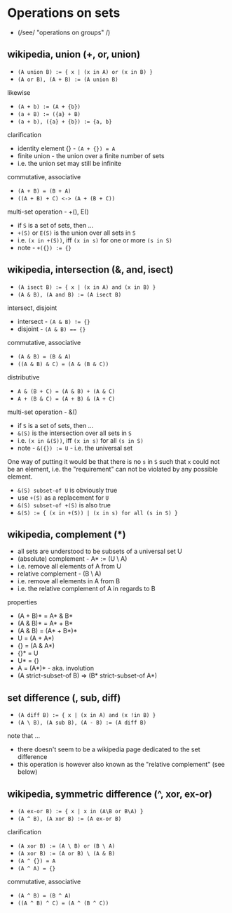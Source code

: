 
<!-- ======================================================================= -->
# Operations on sets

* (/see/ "operations on groups" /)

<!-- ======================================================================= -->
## wikipedia, union (+, or, union)

* `(A union B) := { x | (x in A) or (x in B) }`
* `(A or B), (A + B) := (A union B)`

likewise

* `(A + b) := (A + {b})`
* `(a + B) := ({a} + B)`
* `(a + b), ({a} + {b}) := {a, b}`

clarification

* identity element {} - `(A + {}) = A`
* finite union - the union over a finite number of sets
* i.e. the union set may still be infinite

commutative, associative

* `(A + B) = (B + A)`
* `((A + B) + C) <-> (A + (B + C))`

multi-set operation - +(), E()

* if `S` is a set of sets, then ...
* `+(S)` or `E(S)` is the union over all sets in `S`
* i.e. `(x in +(S))`, iff `(x in s)` for one or more `(s in S)`
* note - `+({}) := {}`

<!-- ======================================================================= -->
## wikipedia, intersection (&, and, isect)

* `(A isect B) := { x | (x in A) and (x in B) }`
* `(A & B), (A and B) := (A isect B)`

intersect, disjoint

* intersect - `(A & B) != {}`
* disjoint - `(A & B) == {}`

commutative, associative

* `(A & B) = (B & A)`
* `((A & B) & C) = (A & (B & C))`

distributive

* `A & (B + C) = (A & B) + (A & C)`
* `A + (B & C) = (A + B) & (A + C)`

multi-set operation - &()

* if `S` is a set of sets, then ...
* `&(S)` is the intersection over all sets in `S`
* i.e. `(x in &(S))`, iff `(x in s)` for all `(s in S)`
* note - `&({}) := U` - i.e. the universal set

One way of putting it would be that there is no `s` in `S` such that `x`
could not be an element, i.e. the "requirement" can not be violated by
any possible element.

* `&(S) subset-of U` is obviously true
* use `+(S)` as a replacement for `U`
* `&(S) subset-of +(S)` is also true
* `&(S) := { (x in +(S)) | (x in s) for all (s in S) }`

<!-- ======================================================================= -->
## wikipedia, complement (*)

* all sets are understood to be subsets of a universal set U
* (absolute) complement - A* := (U \ A)
* i.e. remove all elements of A from U
* relative complement - (B \ A)
* i.e. remove all elements in A from B
* i.e. the relative complement of A in regards to B

properties

* (A + B)* = A* & B*
* (A & B)* = A* + B*
* (A & B) = (A* + B*)*
* U = (A + A*)
* {} = (A & A*)
* {}* = U
* U* = {}
* A = (A*)* - aka. involution
* (A strict-subset-of B) => (B* strict-subset-of A*)

<!-- ======================================================================= -->
## set difference (\, sub, diff)

* `(A diff B) := { x | (x in A) and (x !in B) }`
* `(A \ B), (A sub B), (A - B) := (A diff B)`

note that ...

* there doesn't seem to be a wikipedia page dedicated to the set difference
* this operation is however also known as the "relative complement" (see below)

<!-- ======================================================================= -->
## wikipedia, symmetric difference (^, xor, ex-or)

* `(A ex-or B) := { x | x in (A\B or B\A) }`
* `(A ^ B), (A xor B) := (A ex-or B)`

clarification

* `(A xor B) := (A \ B) or (B \ A)`
* `(A xor B) := (A or B) \ (A & B)`
* `(A ^ {}) = A`
* `(A ^ A) = {}`

commutative, associative

* `(A ^ B) = (B ^ A)`
* `((A ^ B) ^ C) = (A ^ (B ^ C))`
